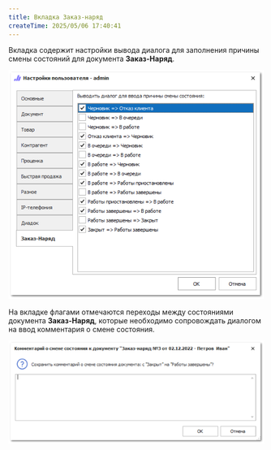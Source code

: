 ```yaml
---
title: Вкладка Заказ-наряд
createTime: 2025/05/06 17:40:41
---
```

Вкладка содержит настройки вывода диалога для заполнения причины смены состояний для документа **Заказ-Наряд**.

![](../../../assets/specification/image372.png)

На вкладке флагами отмечаются переходы между состояниями документа **Заказ-Наряд**, которые необходимо сопровождать диалогом на ввод комментария о смене состояния.

![](../../../assets/specification/image373.png)
